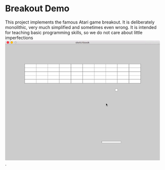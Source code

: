 # Breakout Demo 

This project implements the famous Atari game breakout.
It is deliberately monolithic, very much simplified and sometimes even wrong.
It is intended for teaching basic programming skills, so we do not care about little imperfections
![](breakout.png).
